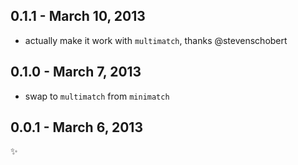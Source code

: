 
0.1.1 - March 10, 2013
----------------------
* actually make it work with `multimatch`, thanks @stevenschobert

0.1.0 - March 7, 2013
---------------------
* swap to `multimatch` from `minimatch`

0.0.1 - March 6, 2013
---------------------
:sparkles: